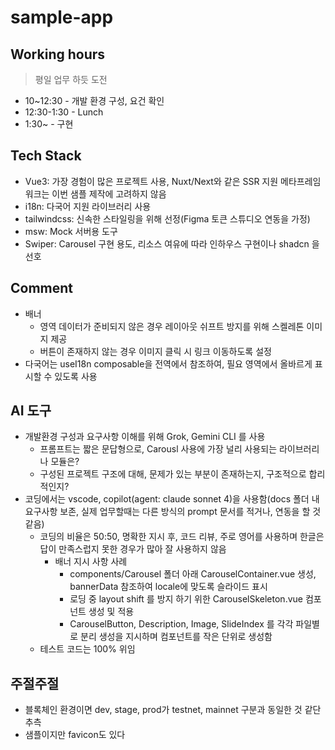 # sample-app

## Working hours

> 평일 업무 하듯 도전

- 10~12:30 - 개발 환경 구성, 요건 확인
- 12:30-1:30 - Lunch
- 1:30~ - 구현

## Tech Stack

- Vue3: 가장 경험이 많은 프로젝트 사용, Nuxt/Next와 같은 SSR 지원 메타프레임워크는 이번 샘플 제작에 고려하지 않음
- i18n: 다국어 지원 라이브러리 사용
- tailwindcss: 신속한 스타일링을 위해 선정(Figma 토큰 스튜디오 연동을 가정)
- msw: Mock 서버용 도구
- Swiper: Carousel 구현 용도, 리소스 여유에 따라 인하우스 구현이나 shadcn 을 선호

## Comment

- 배너
  - 영역 데이터가 준비되지 않은 경우 레이아웃 쉬프트 방지를 위해 스켈레톤 이미지 제공
  - 버튼이 존재하지 않는 경우 이미지 클릭 시 링크 이동하도록 설정
- 다국어는 useI18n composable을 전역에서 참조하여, 필요 영역에서 올바르게 표시할 수 있도록 사용

## AI 도구

- 개발환경 구성과 요구사항 이해를 위해 Grok, Gemini CLI 를 사용
  - 프롬프트는 짧은 문답형으로, Carousl 사용에 가장 널리 사용되는 라이브러리나 모듈은?
  - 구성된 프로젝트 구조에 대해, 문제가 있는 부분이 존재하는지, 구조적으로 합리적인지?
- 코딩에서는 vscode, copilot(agent: claude sonnet 4)을 사용함(docs 폴더 내 요구사항 보존, 실제 업무할때는 다른 방식의 prompt 문서를 적거나, 연동을 할 것 같음)
  - 코딩의 비율은 50:50, 명확한 지시 후, 코드 리뷰, 주로 영어를 사용하며 한글은 답이 만족스럽지 못한 경우가 많아 잘 사용하지 않음
    - 배너 지시 사항 사례
      - components/Carousel 폴더 아래 CarouselContainer.vue 생성, bannerData 참조하여 locale에 맞도록 슬라이드 표시
      - 로딩 중 layout shift 를 방지 하기 위한 CarouselSkeleton.vue 컴포넌트 생성 및 적용
      - CarouselButton, Description, Image, SlideIndex 를 각각 파일별로 분리 생성을 지시하며 컴포넌트를 작은 단위로 생성함
  - 테스트 코드는 100% 위임

## 주절주절

- 블록체인 환경이면 dev, stage, prod가 testnet, mainnet 구분과 동일한 것 같단 추측
- 샘플이지만 favicon도 있다
